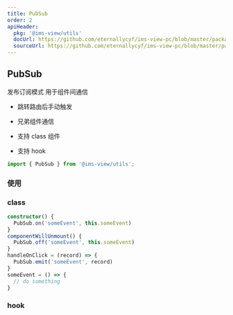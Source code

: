 ```yaml
---
title: PubSub
order: 2
apiHeader:
  pkg: '@ims-view/utils'
  docUrl: https://github.com/eternallycyf/ims-view-pc/blob/master/packages/utils/src/PubSub/index.md
  sourceUrl: https://github.com/eternallycyf/ims-view-pc/blob/master/packages/utils/src/PubSub/index.tsx
---
```


## PubSub

发布订阅模式 用于组件间通信

- 跳转路由后手动触发
- 兄弟组件通信

- 支持 class 组件
- 支持 hook

```ts
import { PubSub } from '@ims-view/utils';
```

### 使用

### class

```ts
constructor() {
  PubSub.on('someEvent', this.someEvent)
}
componentWillUnmount() {
  PubSub.off('someEvent', this.someEvent)
}
handleOnClick = (record) => {
  PubSub.emit('someEvent', record)
}
someEvent = () => {
  // do something
}
```

### hook

<code src='./demo.tsx'></cide>
